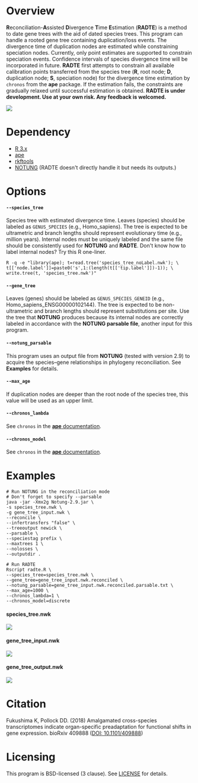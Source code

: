 # Overview
**R**econciliation-**A**ssisted **D**ivergence **T**ime **E**stimation (**RADTE**) is a method to date gene trees with the aid of dated species trees.
This program can handle a rooted gene tree containing duplication/loss events.
The divergence time of duplication nodes are estimated while constraining speciation nodes.
Currently, only point estimates are supported to constrain speciation events.
Confidence intervals of species divergence time will be incorporated in future. 
**RADTE** first attempts to constrain all available calibration points transferred from the species tree (**R**, root node; **D**, duplication node; **S**, speciation node) for the divergence time estimation by `chronos` from the **ape** package.
If the estimation fails, the constraints are gradually relaxed until successful estimation is obtained.
**RADTE is under development. Use at your own risk. Any feedback is welcomed.**

![](img/radte_method.svg)

# Dependency
* [R 3.x](https://www.r-project.org/)
* [ape](http://ape-package.ird.fr/)
* [rkftools](https://github.com/kfuku52/rkftools)
* [NOTUNG](http://www.cs.cmu.edu/~durand/Notung/) (RADTE doesn't directly handle it but needs its outputs.)

# Options
#### `--species_tree`
Species tree with estimated divergence time.
Leaves (species) should be labeled as `GENUS_SPECIES` (e.g., Homo_sapiens).
The tree is expected to be ultrametric and branch lengths should represent evolutionary time (e.g., million years).
Internal nodes must be uniquely labeled and the same file should be consistently used for **NOTUNG** and **RADTE**.
Don't know how to label internal nodes? Try this R one-liner.
```
R -q -e "library(ape); t=read.tree('species_tree_noLabel.nwk'); \
t[['node.label']]=paste0('s',1:(length(t[['tip.label']])-1)); \
write.tree(t, 'species_tree.nwk')"
```
#### `--gene_tree`
Leaves (genes) should be labeled as `GENUS_SPECIES_GENEID` (e.g., Homo_sapiens_ENSG00000102144). The tree is expected to be non-ultrametric and branch lengths should represent substitutions per site. 
Use the tree that **NOTUNG** produces because its internal nodes are correctly labeled in accordance with the **NOTUNG parsable file**, another input for this program.
#### `--notung_parsable`
This program uses an output file from **NOTUNG** (tested with version 2.9) to acquire the species–gene relationships in phylogeny reconciliation.
See **Examples** for details.
#### `--max_age`
If duplication nodes are deeper than the root node of the species tree, this value will be used as an upper limit.
#### `--chronos_lambda`
See `chronos` in the [**ape** documentation](https://www.rdocumentation.org/packages/ape/versions/5.2/topics/chronos).
#### `--chronos_model`
See `chronos` in the [**ape** documentation](https://www.rdocumentation.org/packages/ape/versions/5.2/topics/chronos).

# Examples
```
# Run NOTUNG in the reconciliation mode
# Don't forget to specify --parsable
java -jar -Xmx2g Notung-2.9.jar \
-s species_tree.nwk \
-g gene_tree_input.nwk \
--reconcile \
--infertransfers "false" \
--treeoutput newick \
--parsable \
--speciestag prefix \
--maxtrees 1 \
--nolosses \
--outputdir .

# Run RADTE
Rscript radte.R \
--species_tree=species_tree.nwk \
--gene_tree=gene_tree_input.nwk.reconciled \
--notung_parsable=gene_tree_input.nwk.reconciled.parsable.txt \
--max_age=1000 \
--chronos_lambda=1 \
--chronos_model=discrete

```
#### species_tree.nwk
![](img/radte_species_tree.svg)

#### gene_tree_input.nwk
![](img/radte_gene_tree_input.svg)

#### gene_tree_output.nwk
![](img/radte_gene_tree_output.svg)

# Citation
Fukushima K, Pollock DD. (2018) Amalgamated cross-species transcriptomes indicate organ-specific preadaptation for functional shifts in gene expression. bioRxiv 409888 ([DOI: 10.1101/409888](https://www.biorxiv.org/content/early/2018/09/05/409888))

# Licensing
This program is BSD-licensed (3 clause). See [LICENSE](LICENSE) for details.
